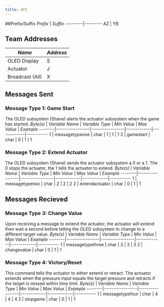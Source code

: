 ```yaml
---
title: API
---
```


##Prefix/Suffix
*Prefix* | *Suffix*
---------|---------
AZ | YB

## Team Addresses
*Name* | *Address*
-------|----------
OLED Display | S
Actuator | J
Broadcast (All) | X

## Messages Sent

### Message Type 1: Game Start
The OLED subsystem (Shane) alerts the actuator subsystem when the game has started.
*Byte(s)* | *Variable Name* | *Variable Type* | *Min Value* | *Max Value* | *Example*
--------|-----------------|-----------------|-------------|-------------|-----------
1 | messagetypeone | char | 1 | 1 | 1
2 | gamestart | char | 0 | 1 | 1

### Message Type 2: Extend Actuator

The OLED subsystem (Shane) sends the actuator subsystem a 0 or a 1. The 0 stops the actuator, the 1 tells the actuator to extend.
*Byte(s)* | *Variable Name* | *Variable Type* | *Min Value* | *Max Value* | *Example*
--------|-----------------|-----------------|-------------|-------------|-----------
1 | messagetypetwo | char | 2 | 2 | 2
2 | extendactuator | char | 0 | 1 | 1

## Messages Recieved

### Message Type 3: Change Value

Upon receiving a message to extend the actuator, the actuator will extend then wait a second before telling the OLED subsystem to change to a different target value.
*Byte(s)* | *Variable Name* | *Variable Type* | *Min Value* | *Max Value* | *Example*
--------|-----------------|-----------------|-------------|-------------|-----------
1 | messagetypethree | char | 3 | 3 | 3
2 | changevalue | char | 0 | 1 | 1

### Message Type 4: Victory/Reset

This command tells the actuator to either extend or retract. The actuator extends when the pressure input equals the target pressure and retracts if the target is missed within time limit.
*Byte(s)* | *Variable Name* | *Variable Type* | *Min Value* | *Max Value* | *Example*
--------|-----------------|-----------------|-------------|-------------|-----------
1 | messagetypefour | char | 4 | 4 | 4
2 | stopgame | char | 0 | 1 | 1




